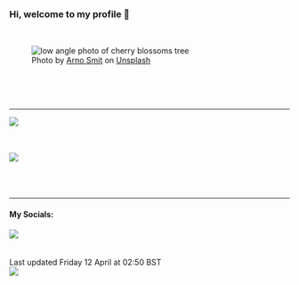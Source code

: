 <h3>Hi, welcome to my profile 👋</h3>

<br />
<figure>
  <img
    src="https://images.unsplash.com/photo-1462275646964-a0e3386b89fa?crop=entropy&cs=tinysrgb&fit=max&fm=jpg&ixid=M3wyNzQ3MDB8MHwxfHJhbmRvbXx8fHx8fHx8fDE3MTI4ODMzODF8&ixlib=rb-4.0.3&q=80&w=1080&auto=format"
    alt="low angle photo of cherry blossoms tree" 
  />
  <figcaption>Photo by <a
    href="https://unsplash.com/@_entreprenerd?utm_source=Profile%20readme&utm_medium=referral">Arno Smit</a> on <a
    href="https://unsplash.com/?utm_source=Profile%20readme&utm_medium=referral">Unsplash</a></figcaption>
</figure>




  <br /><br /><br />

<hr />
<img
  src="https://github-readme-stats.vercel.app/api?username=shanelucy&show_icons=true&theme=calm"
/>
<br /><br /><br />

<img 
  src="https://github-readme-stats.vercel.app/api/top-langs/?username=shanelucy&theme=calm"
/>
<br /><br /><br /><br />
<hr />
<h4>My Socials:</h4>
<a href="https://uk.linkedin.com/in/shane-lucy-4735b616a">
  <img
    src="https://img.shields.io/badge/linkedin%20-%230077B5.svg?&style=for-the-badge&logo=linkedin&logoColor=white"
  />
</a>
<br /><br /><br />
Last updated Friday 12 April at 02:50 BST
<br />
<img
  src="https://github.com/ShaneLucy/ShaneLucy/workflows/README%20build/badge.svg"
/>
